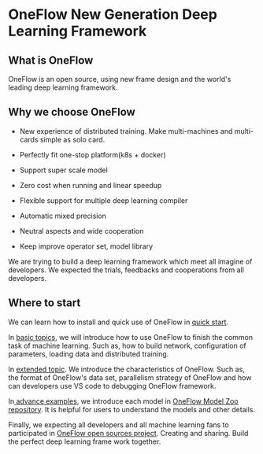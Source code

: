 # OneFlow New Generation Deep Learning Framework

## What is OneFlow
OneFlow is an open source, using new frame design and the world's leading deep learning framework.

## Why we choose OneFlow

* New experience of distributed training. Make multi-machines and multi-cards simple as solo card.

* Perfectly fit one-stop platform(k8s + docker)

* Support super scale model

* Zero cost when running and linear speedup

* Flexible support for multiple deep learning compiler

* Automatic mixed precision

* Neutral aspects and wide cooperation

* Keep improve operator set, model library

We are trying to build a deep learning framework which meet all imagine of developers. We expected the trials, feedbacks and cooperations from all developers.

## Where to start

We can learn how to install and quick use of OneFlow in [quick start](build_ship/install.md).

In [basic topics](basics_topics/data_input.md), we will introduce how to use OneFlow to finish the common task of machine learning. Such as, how to build network, configuration of parameters, loading data and distributed training.

In [extended topic](extended_topics/job_function_define_call.md). We introduce the characteristics of OneFlow. Such as, the format of OneFlow's data set, parallelism strategy of OneFlow and how can developers use VS code to debugging OneFlow framework.

In[ advance examples](adv_examples/resnet.md), we introduce each model in [OneFlow Model Zoo repository](https://github.com/Oneflow-Inc/OneFlow-Benchmark). It is helpful for users to understand the models and other details.

Finally, we expecting all developers and all machine learning fans to participated in [OneFlow open sources project](contribute/intro.md). Creating and sharing. Build the perfect deep learning frame work together.
